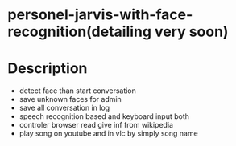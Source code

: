 # personel-jarvis-with-face-recognition(detailing very soon)
# Description
* detect face than start conversation
* save unknown faces for admin
* save all conversation in log
* speech recognition based and keyboard input both
* controler browser read give inf from wikipedia
* play song on youtube and in vlc by simply song name
